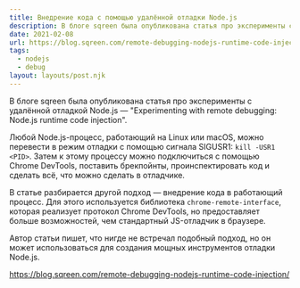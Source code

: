 ```yaml
---
title: Внедрение кода с помощью удалённой отладки Node.js
description: В блоге sqreen была опубликована статья про эксперименты с удалённой отладкой Node.js
date: 2021-02-08
url: https://blog.sqreen.com/remote-debugging-nodejs-runtime-code-injection/
tags:
  - nodejs
  - debug
layout: layouts/post.njk
---
```

В блоге sqreen была опубликована статья про эксперименты с удалённой отладкой Node.js — "Experimenting with remote debugging: Node.js runtime code injection".

Любой Node.js-процесс, работающий на Linux или macOS, можно перевести в режим отладки с помощью сигнала SIGUSR1: `kill -USR1 <PID>`. Затем к этому процессу можно подключиться с помощью Chrome DevTools, поставить брекпойнты, проинспектировать код и сделать всё, что можно сделать в отладчике.

В статье разбирается другой подход — внедрение кода в работающий процесс. Для этого используется библиотека `chrome-remote-interface`, которая реализует протокол Chrome DevTools, но предоставляет больше возможностей, чем стандартный JS-отладчик в браузере.

Автор статьи пишет, что нигде не встречал подобный подход, но он может использоваться для создания мощных инструментов отладки Node.js.

https://blog.sqreen.com/remote-debugging-nodejs-runtime-code-injection/
